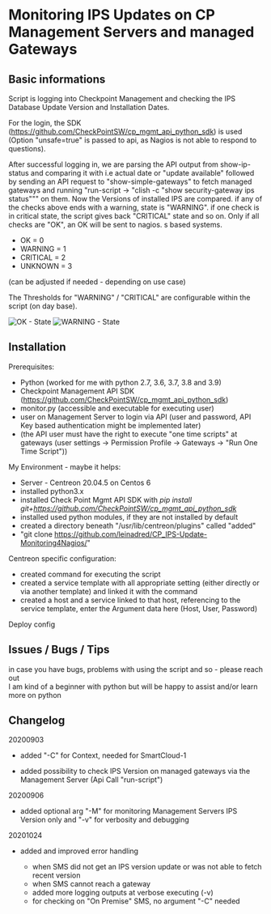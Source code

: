 Monitoring IPS Updates on CP Management Servers and managed Gateways
===========================================================================

Basic informations
---------------------

Script is logging into Checkpoint Management and checking the IPS Database Update Version and Installation Dates.

For the login, the SDK (https://github.com/CheckPointSW/cp_mgmt_api_python_sdk) is used (Option "unsafe=true" is passed to api, as Nagios is not able to respond to questions).

After successful logging in, we are parsing the API output from show-ip-status and comparing it with i.e actual date or "update available" followed by sending an API request to "show-simple-gateways" to fetch managed gateways and running "run-script -> "clish -c "show security-gateway ips status""" on them. Now the Versions of installed IPS are compared. if any of the checks above ends with a warning, state is "WARNING". if one check is in critical state, the script gives back "CRITICAL" state and so on. Only if all checks are "OK", an OK will be sent to nagios. 
s based systems.

- OK = 0 
- WARNING = 1 
- CRITICAL = 2 
- UNKNOWN = 3

(can be adjusted if needed - depending on use case)

The Thresholds for "WARNING" / "CRITICAL" are configurable within the script (on day base).

![OK - State](https://github.com/leinadred/CP_IPS-Update-Monitoring4Nagios/blob/master/ips_check_ok.png)
![WARNING - State](https://github.com/leinadred/CP_IPS-Update-Monitoring4Nagios/blob/master/ips_check_warn.png)


Installation
---------------------

Prerequisites:

- Python (worked for me with python 2.7, 3.6, 3.7, 3.8 and 3.9)
- Checkpoint Management API SDK (https://github.com/CheckPointSW/cp_mgmt_api_python_sdk)
- monitor.py (accessible and executable for executing user)
- user on Management Server to login via API (user and password, API Key based authentication might be implemented later)
- (the API user must have the right to execute "one time scripts" at gateways (user settings -> Permission Profile -> Gateways -> "Run One Time Script"))


My Environment - maybe it helps:

- Server - Centreon 20.04.5 on Centos 6
- installed python3.x
- installed Check Point Mgmt API SDK with *pip install git+https://github.com/CheckPointSW/cp_mgmt_api_python_sdk*
- installed used python modules, if they are not installed by default
- created a directory beneath "/usr/lib/centreon/plugins" called "added"
- "git clone https://github.com/leinadred/CP_IPS-Update-Monitoring4Nagios/"

Centreon specific configuration:

- created command for executing the script
- created a service template with all appropriate setting (either directly or via another template) and linked it with the command
- created a host and a service linked to that host, referencing to the service template, enter the Argument data here (Host, User, Password)

Deploy config

Issues / Bugs / Tips
----------------------

in case you have bugs, problems with using the script and so - please reach out  
I am kind of a beginner with python but will be happy to assist and/or learn more on python


Changelog
-------------
20200903   

- added "-C" for Context, needed for SmartCloud-1    

- added possibility to check IPS Version on managed gateways via the Management Server (Api Call "run-script")   

20200906   

- added optional arg "-M" for monitoring Management Servers IPS Version only and "-v" for verbosity and debugging   

20201024   

- added and improved error handling   

   - when SMS did not get an IPS version update or was not able to fetch recent version   
   - when SMS cannot reach a gateway   
   - added more logging outputs at verbose executing (-v)   
   - for checking on "On Premise" SMS, no argument "-C" needed   
